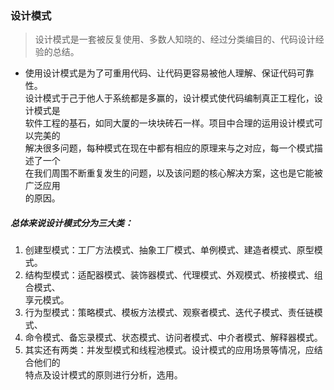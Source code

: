 
### 设计模式

> 设计模式是一套被反复使用、多数人知晓的、经过分类编目的、代码设计经验的总结。  

- 使用设计模式是为了可重用代码、让代码更容易被他人理解、保证代码可靠性。  
设计模式于己于他人于系统都是多赢的，设计模式使代码编制真正工程化，设计模式是  
软件工程的基石，如同大厦的一块块砖石一样。项目中合理的运用设计模式可以完美的  
解决很多问题，每种模式在现在中都有相应的原理来与之对应，每一个模式描述了一个  
在我们周围不断重复发生的问题，以及该问题的核心解决方案，这也是它能被广泛应用  
的原因。  


##### 总体来说设计模式分为三大类：  

1. 创建型模式：工厂方法模式、抽象工厂模式、单例模式、建造者模式、原型模式。  
2. 结构型模式：适配器模式、装饰器模式、代理模式、外观模式、桥接模式、组合模式、  
享元模式。  
3. 行为型模式：策略模式、模板方法模式、观察者模式、迭代子模式、责任链模式、  
4. 命令模式、备忘录模式、状态模式、访问者模式、中介者模式、解释器模式。  
5. 其实还有两类：并发型模式和线程池模式。设计模式的应用场景等情况，应结合他们的  
特点及设计模式的原则进行分析，选用。

